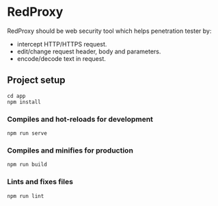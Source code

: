# RedProxy
RedProxy should be web security tool which helps penetration tester by:
- intercept HTTP/HTTPS request.
- edit/change request header, body and parameters.
- encode/decode text in request.

## Project setup
```
cd app
npm install
```

### Compiles and hot-reloads for development
```
npm run serve
```

### Compiles and minifies for production
```
npm run build
```

### Lints and fixes files
```
npm run lint
```

